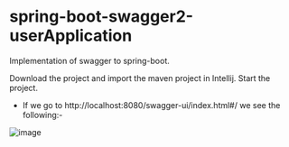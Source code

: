 # spring-boot-swagger2-userApplication
Implementation of swagger to spring-boot.

Download the project and import the maven project in Intellij. Start the project. 

* If we go to http://localhost:8080/swagger-ui/index.html#/ we see the following:-

![image](https://i.postimg.cc/GtKHybnL/Screenshot-from-2022-11-23-14-15-47.png)
